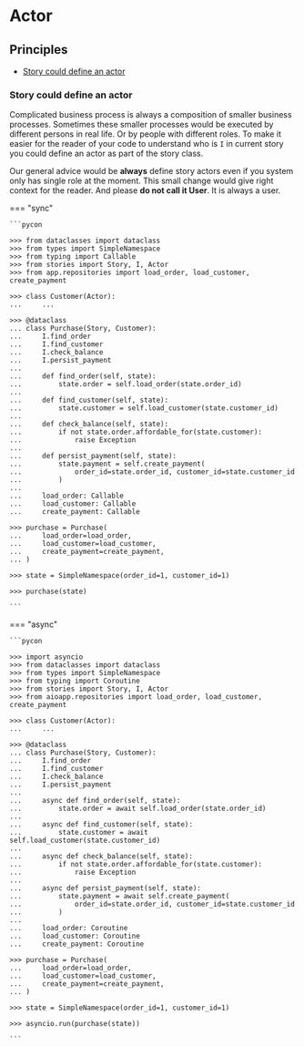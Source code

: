# Actor

## Principles

- [Story could define an actor](#story-could-define-an-actor)

### Story could define an actor

Complicated business process is always a composition of smaller business
processes. Sometimes these smaller processes would be executed by different
persons in real life. Or by people with different roles. To make it easier for
the reader of your code to understand who is `I` in current story you could
define an actor as part of the story class.

Our general advice would be **always** define story actors even if you system
only has single role at the moment. This small change would give right context
for the reader. And please **do not call it User**. It is always a user.

=== "sync"

    ```pycon

    >>> from dataclasses import dataclass
    >>> from types import SimpleNamespace
    >>> from typing import Callable
    >>> from stories import Story, I, Actor
    >>> from app.repositories import load_order, load_customer, create_payment

    >>> class Customer(Actor):
    ...     ...

    >>> @dataclass
    ... class Purchase(Story, Customer):
    ...     I.find_order
    ...     I.find_customer
    ...     I.check_balance
    ...     I.persist_payment
    ...
    ...     def find_order(self, state):
    ...         state.order = self.load_order(state.order_id)
    ...
    ...     def find_customer(self, state):
    ...         state.customer = self.load_customer(state.customer_id)
    ...
    ...     def check_balance(self, state):
    ...         if not state.order.affordable_for(state.customer):
    ...             raise Exception
    ...
    ...     def persist_payment(self, state):
    ...         state.payment = self.create_payment(
    ...             order_id=state.order_id, customer_id=state.customer_id
    ...         )
    ...
    ...     load_order: Callable
    ...     load_customer: Callable
    ...     create_payment: Callable

    >>> purchase = Purchase(
    ...     load_order=load_order,
    ...     load_customer=load_customer,
    ...     create_payment=create_payment,
    ... )

    >>> state = SimpleNamespace(order_id=1, customer_id=1)

    >>> purchase(state)

    ```

=== "async"

    ```pycon

    >>> import asyncio
    >>> from dataclasses import dataclass
    >>> from types import SimpleNamespace
    >>> from typing import Coroutine
    >>> from stories import Story, I, Actor
    >>> from aioapp.repositories import load_order, load_customer, create_payment

    >>> class Customer(Actor):
    ...     ...

    >>> @dataclass
    ... class Purchase(Story, Customer):
    ...     I.find_order
    ...     I.find_customer
    ...     I.check_balance
    ...     I.persist_payment
    ...
    ...     async def find_order(self, state):
    ...         state.order = await self.load_order(state.order_id)
    ...
    ...     async def find_customer(self, state):
    ...         state.customer = await self.load_customer(state.customer_id)
    ...
    ...     async def check_balance(self, state):
    ...         if not state.order.affordable_for(state.customer):
    ...             raise Exception
    ...
    ...     async def persist_payment(self, state):
    ...         state.payment = await self.create_payment(
    ...             order_id=state.order_id, customer_id=state.customer_id
    ...         )
    ...
    ...     load_order: Coroutine
    ...     load_customer: Coroutine
    ...     create_payment: Coroutine

    >>> purchase = Purchase(
    ...     load_order=load_order,
    ...     load_customer=load_customer,
    ...     create_payment=create_payment,
    ... )

    >>> state = SimpleNamespace(order_id=1, customer_id=1)

    >>> asyncio.run(purchase(state))

    ```

